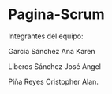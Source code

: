 # Pagina-Scrum

Integrantes del equipo:

García Sánchez Ana Karen 

Liberos Sánchez José Angel 

Piña Reyes Cristopher Alan.
